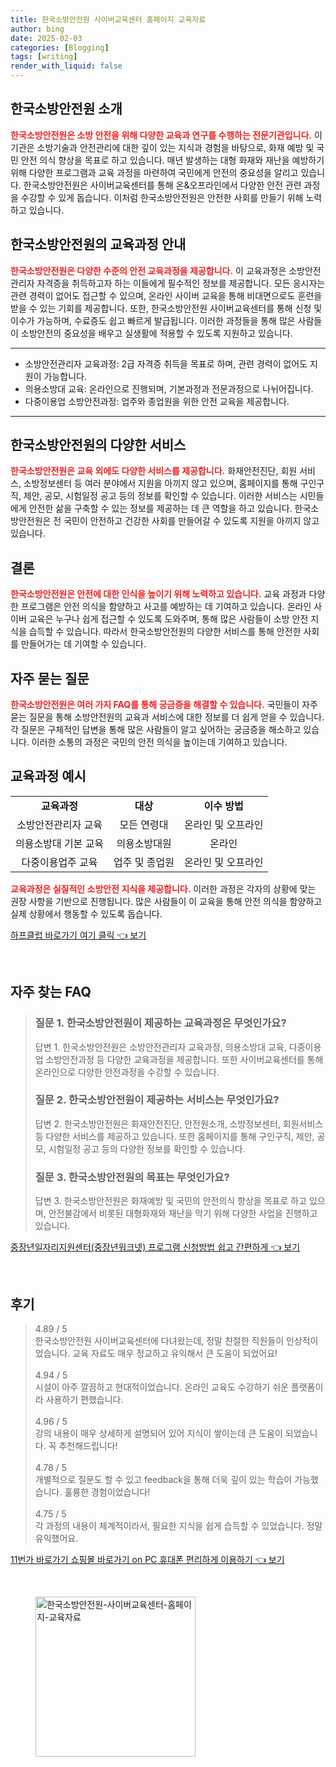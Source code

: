 ```yaml
---
title: 한국소방안전원 사이버교육센터 홈페이지 교육자료
author: bing
date: 2025-02-03
categories: [Blogging]
tags: [writing]
render_with_liquid: false
---
```



<h2 id='한국소방안전원_소개'>한국소방안전원 소개</h2>

<p><b><span style="color: #ee2323;">한국소방안전원은 소방 안전을 위해 다양한 교육과 연구를 수행하는 전문기관입니다.</span></b> 이 기관은 소방기술과 안전관리에 대한 깊이 있는 지식과 경험을 바탕으로, 화재 예방 및 국민 안전 의식 향상을 목표로 하고 있습니다. 매년 발생하는 대형 화재와 재난을 예방하기 위해 다양한 프로그램과 교육 과정을 마련하여 국민에게 안전의 중요성을 알리고 있습니다. 한국소방안전원은 사이버교육센터를 통해 온&오프라인에서 다양한 안전 관련 과정을 수강할 수 있게 돕습니다. 이처럼 한국소방안전원은 안전한 사회를 만들기 위해 노력하고 있습니다.</p>

<h2 id='교육과정_안내'>한국소방안전원의 교육과정 안내</h2>

<p><b><span style="color: #ee2323;">한국소방안전원은 다양한 수준의 안전 교육과정을 제공합니다.</span></b> 이 교육과정은 소방안전관리자 자격증을 취득하고자 하는 이들에게 필수적인 정보를 제공합니다. 모든 응시자는 관련 경력이 없어도 접근할 수 있으며, 온라인 사이버 교육을 통해 비대면으로도 훈련을 받을 수 있는 기회를 제공합니다. 또한, 한국소방안전원 사이버교육센터를 통해 신청 및 이수가 가능하며, 수료증도 쉽고 빠르게 발급됩니다. 이러한 과정들을 통해 많은 사람들이 소방안전의 중요성을 배우고 실생활에 적용할 수 있도록 지원하고 있습니다.</p>

<hr />

<ul>
    <li>소방안전관리자 교육과정: 2급 자격증 취득을 목표로 하며, 관련 경력이 없어도 지원이 가능합니다.</li>
    <li>의용소방대 교육: 온라인으로 진행되며, 기본과정과 전문과정으로 나뉘어집니다.</li>
    <li>다중이용업 소방안전과정: 업주와 종업원을 위한 안전 교육을 제공합니다.</li>
</ul>

<hr />

<h2 id='다양한_서비스'>한국소방안전원의 다양한 서비스</h2>

<p><b><span style="color: #ee2323;">한국소방안전원은 교육 외에도 다양한 서비스를 제공합니다.</span></b> 화재안전진단, 회원 서비스, 소방정보센터 등 여러 분야에서 지원을 아끼지 않고 있으며, 홈페이지를 통해 구인구직, 제안, 공모, 시험일정 공고 등의 정보를 확인할 수 있습니다. 이러한 서비스는 시민들에게 안전한 삶을 구축할 수 있는 정보를 제공하는 데 큰 역할을 하고 있습니다. 한국소방안전원은 전 국민이 안전하고 건강한 사회를 만들어갈 수 있도록 지원을 아끼지 않고 있습니다.</p>

<h2 id='결론'>결론</h2>

<p><b><span style="color: #ee2323;">한국소방안전원은 안전에 대한 인식을 높이기 위해 노력하고 있습니다.</span></b> 교육 과정과 다양한 프로그램은 안전 의식을 함양하고 사고를 예방하는 데 기여하고 있습니다. 온라인 사이버 교육은 누구나 쉽게 접근할 수 있도록 도와주며, 통해 많은 사람들이 소방 안전 지식을 습득할 수 있습니다. 따라서 한국소방안전원의 다양한 서비스를 통해 안전한 사회를 만들어가는 데 기여할 수 있습니다.</p>

<h2 id='자주_묻는_질문'>자주 묻는 질문</h2>

<p><b><span style="color: #ee2323;">한국소방안전원은 여러 가지 FAQ를 통해 궁금증을 해결할 수 있습니다.</span></b> 국민들이 자주 묻는 질문을 통해 소방안전원의 교육과 서비스에 대한 정보를 더 쉽게 얻을 수 있습니다. 각 질문은 구체적인 답변을 통해 많은 사람들이 알고 싶어하는 궁금증을 해소하고 있습니다. 이러한 소통의 과정은 국민의 안전 의식을 높이는데 기여하고 있습니다.</p>

<h2 id='교육과정_예시'>교육과정 예시</h2>

<table>
    <tr>
        <td style="text-align: center; height: 17px;"><b>교육과정</b></td>
        <td style="text-align: center; height: 17px;"><b>대상</b></td>
        <td style="text-align: center; height: 17px;"><b>이수 방법</b></td>
    </tr>
    <tr>
        <td style="text-align: center; height: 17px;">소방안전관리자 교육</td>
        <td style="text-align: center; height: 17px;">모든 연령대</td>
        <td style="text-align: center; height: 17px;">온라인 및 오프라인</td>
    </tr>
    <tr>
        <td style="text-align: center; height: 17px;">의용소방대 기본 교육</td>
        <td style="text-align: center; height: 17px;">의용소방대원</td>
        <td style="text-align: center; height: 17px;">온라인</td>
    </tr>
    <tr>
        <td style="text-align: center; height: 17px;">다중이용업주 교육</td>
        <td style="text-align: center; height: 17px;">업주 및 종업원</td>
        <td style="text-align: center; height: 17px;">온라인 및 오프라인</td>
    </tr>
</table>

<p><b><span style="color: #ee2323;">교육과정은 실질적인 소방안전 지식을 제공합니다.</span></b> 이러한 과정은 각자의 상황에 맞는 권장 사항을 기반으로 진행됩니다. 많은 사람들이 이 교육을 통해 안전 의식을 함양하고 실제 상황에서 행동할 수 있도록 돕습니다.</p>


<p><a class="click-button" title="하프클럽 바로가기 여기 클릭" href="https://yellowplanner.github.io/posts/%ED%95%98%ED%94%84%ED%81%B4%EB%9F%BD-%EB%B0%94%EB%A1%9C%EA%B0%80%EA%B8%B0-%EC%97%AC%EA%B8%B0-%ED%81%B4%EB%A6%AD/" rel="dofollow">하프클럽 바로가기 여기 클릭 👈 보기</a></p><br>
<h2 id='자주_찾는_FAQ'>자주 찾는 FAQ</h2>
<div itemscope="" itemtype="https://schema.org/FAQPage"> 
<blockquote> 
<div itemscope="" itemprop="mainEntity" itemtype="https://schema.org/Question"> 
<h3 itemprop="name">질문 1. 한국소방안전원이 제공하는 교육과정은 무엇인가요?</h3> 
<div itemscope="" itemprop="acceptedAnswer" itemtype="https://schema.org/Answer"> 
<span itemprop="text"> 
<p>답변 1. 한국소방안전원은 소방안전관리자 교육과정, 의용소방대 교육, 다중이용업 소방안전과정 등 다양한 교육과정을 제공합니다. 또한 사이버교육센터를 통해 온라인으로 다양한 안전과정을 수강할 수 있습니다.</p> 
</span> 
</div> 
</div> 

<div itemscope="" itemprop="mainEntity" itemtype="https://schema.org/Question"> 
<h3 itemprop="name">질문 2. 한국소방안전원이 제공하는 서비스는 무엇인가요?</h3> 
<div itemscope="" itemprop="acceptedAnswer" itemtype="https://schema.org/Answer"> 
<span itemprop="text"> 
<p>답변 2. 한국소방안전원은 화재안전진단, 안전원소개, 소방정보센터, 회원서비스 등 다양한 서비스를 제공하고 있습니다. 또한 홈페이지를 통해 구인구직, 제안, 공모, 시험일정 공고 등의 다양한 정보를 확인할 수 있습니다.</p> 
</span> 
</div> 
</div> 

<div itemscope="" itemprop="mainEntity" itemtype="https://schema.org/Question"> 
<h3 itemprop="name">질문 3. 한국소방안전원의 목표는 무엇인가요?</h3> 
<div itemscope="" itemprop="acceptedAnswer" itemtype="https://schema.org/Answer"> 
<span itemprop="text"> 
<p>답변 3. 한국소방안전원은 화재예방 및 국민의 안전의식 향상을 목표로 하고 있으며, 안전불감에서 비롯된 대형화재와 재난을 막기 위해 다양한 사업을 진행하고 있습니다.</p> 
</span> 
</div> 
</div> 
</blockquote> 
</div>
<p><a class="click-button" title="중장년일자리지원센터(중장년워크넷) 프로그램 신청방법 쉽고 간편하게" href="https://yellowplanner.github.io/posts/%EC%A4%91%EC%9E%A5%EB%85%84%EC%9D%BC%EC%9E%90%EB%A6%AC%EC%A7%80%EC%9B%90%EC%84%BC%ED%84%B0(%EC%A4%91%EC%9E%A5%EB%85%84%EC%9B%8C%ED%81%AC%EB%84%B7)-%ED%94%84%EB%A1%9C%EA%B7%B8%EB%9E%A8-%EC%8B%A0%EC%B2%AD%EB%B0%A9%EB%B2%95-%EC%89%BD%EA%B3%A0-%EA%B0%84%ED%8E%B8%ED%95%98%EA%B2%8C/" rel="dofollow">중장년일자리지원센터(중장년워크넷) 프로그램 신청방법 쉽고 간편하게 👈 보기</a></p><br>
<h2 id='후기'>후기</h2>
<div itemscope itemtype="https://schema.org/Product">
  <blockquote>
  <div itemprop="review" itemscope itemtype="https://schema.org/Review">
      <div itemprop="reviewRating" itemscope itemtype="https://schema.org/Rating"> <span itemprop="ratingValue">4.89</span> / <span itemprop="bestRating">5</span> </div>
      <span itemprop="reviewBody">한국소방안전원 사이버교육센터에 다녀왔는데, 정말 친절한 직원들이 인상적이었습니다. 교육 자료도 매우 정교하고 유익해서 큰 도움이 되었어요!</span>
  </div>
  <br>
  <div itemprop="review" itemscope itemtype="https://schema.org/Review">
      <div itemprop="reviewRating" itemscope itemtype="https://schema.org/Rating"> <span itemprop="ratingValue">4.94</span> / <span itemprop="bestRating">5</span> </div>
      <span itemprop="reviewBody">시설이 아주 깔끔하고 현대적이었습니다. 온라인 교육도 수강하기 쉬운 플랫폼이라 사용하기 편했습니다.</span>
  </div>
  <br>
  <div itemprop="review" itemscope itemtype="https://schema.org/Review">
      <div itemprop="reviewRating" itemscope itemtype="https://schema.org/Rating"> <span itemprop="ratingValue">4.96</span> / <span itemprop="bestRating">5</span> </div>
      <span itemprop="reviewBody">강의 내용이 매우 상세하게 설명되어 있어 지식이 쌓이는데 큰 도움이 되었습니다. 꼭 추천해드립니다!</span>
  </div>
  <br>
  <div itemprop="review" itemscope itemtype="https://schema.org/Review">
      <div itemprop="reviewRating" itemscope itemtype="https://schema.org/Rating"> <span itemprop="ratingValue">4.78</span> / <span itemprop="bestRating">5</span> </div>
      <span itemprop="reviewBody">개별적으로 질문도 할 수 있고 feedback을 통해 더욱 깊이 있는 학습이 가능했습니다. 훌륭한 경험이었습니다!</span>
  </div>
  <br>
  <div itemprop="review" itemscope itemtype="https://schema.org/Review">
      <div itemprop="reviewRating" itemscope itemtype="https://schema.org/Rating"> <span itemprop="ratingValue">4.75</span> / <span itemprop="bestRating">5</span> </div>
      <span itemprop="reviewBody">각 과정의 내용이 체계적이라서, 필요한 지식을 쉽게 습득할 수 있었습니다. 정말 유익했어요.</span>
  </div>
  </blockquote>
</div>
<p><a class="click-button" title="11번가 바로가기 쇼핑몰 바로가기 on PC 휴대폰 편리하게 이용하기" href="https://yellowplanner.github.io/posts/11%EB%B2%88%EA%B0%80-%EB%B0%94%EB%A1%9C%EA%B0%80%EA%B8%B0-%EC%87%BC%ED%95%91%EB%AA%B0-%EB%B0%94%EB%A1%9C%EA%B0%80%EA%B8%B0-on-PC-%ED%9C%B4%EB%8C%80%ED%8F%B0-%ED%8E%B8%EB%A6%AC%ED%95%98%EA%B2%8C-%EC%9D%B4%EC%9A%A9%ED%95%98%EA%B8%B0/" rel="dofollow">11번가 바로가기 쇼핑몰 바로가기 on PC 휴대폰 편리하게 이용하기 👈 보기</a></p><br>
<figure class="image"><img src="https://yellowplanner.github.io/assets/img/thumbnail/한국소방안전원-사이버교육센터-홈페이지-교육자료.webp" alt="한국소방안전원-사이버교육센터-홈페이지-교육자료" width="256" height="256"></figure>